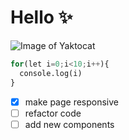 # Hello ✨
![Image of Yaktocat](https://octodex.github.com/images/yaktocat.png)
```python
for(let i=0;i<10;i++){
  console.log(i)
}
```
- [x] make page responsive
- [ ] refactor code
- [ ] add new components
